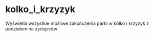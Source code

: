# kolko_i_krzyzyk
Wyświetla wszystkie możliwe zakończenia partii w kółko i krzyżyk z podziałem na zycięsców
